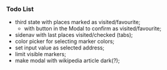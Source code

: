### Todo List

* third state with places marked as visited/favourite;
    + with button in the Modal to confirm as visited/favourite;
* sidenav with last places visited/checked (tabs);
* color picker for selecting marker colors;
* set input value as selected address;
* limit visible markers;
* make modal with wikipedia article dark(?);